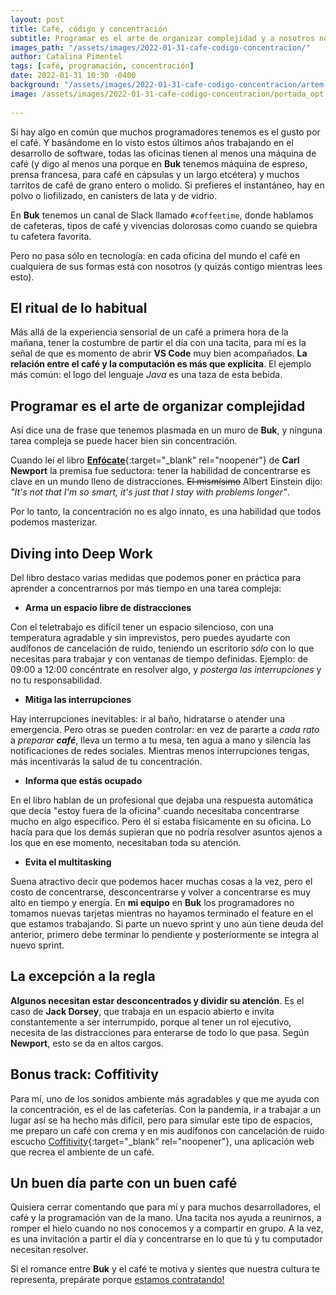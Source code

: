 ```yaml
---
layout: post
title: Café, código y concentración
subtitle: Programar es el arte de organizar complejidad y a nosotros nos gusta concentrarnos junto a un buen café.
images_path: "/assets/images/2022-01-31-cafe-codigo-concentracion/"
author: Catalina Pimentel
tags: [café, programación, concentración]
date: 2022-01-31 10:30 -0400
background: "/assets/images/2022-01-31-cafe-codigo-concentracion/artem-riasnianskyi.jpg"
image: /assets/images/2022-01-31-cafe-codigo-concentracion/portada_opt.jpg
    
---
```

Si hay algo en común que muchos programadores tenemos es el gusto por el café. Y basándome en lo visto estos últimos años trabajando en el desarrollo de software, todas las oficinas tienen al menos una máquina de café (y digo al menos una porque en **Buk** tenemos máquina de espreso, prensa francesa, para café en cápsulas y un largo etcétera) y muchos tarritos de café de grano entero o molido. Si prefieres el instantáneo, hay en polvo o liofilizado, en canisters de lata y de vidrio.

En **Buk** tenemos un canal de Slack llamado `#coffeetime`, donde hablamos de cafeteras, tipos de café y vivencias dolorosas como cuando se quiebra tu cafetera favorita. 

Pero no pasa sólo en tecnología: en cada oficina del mundo el café en cualquiera de sus formas está con nosotros (y quizás contigo mientras lees esto).

## El ritual de lo habitual

Más allá de la experiencia sensorial de un café a primera hora de la mañana, tener la costumbre de partir el día con una tacita, para mí es la señal de que es momento de abrir **VS Code** muy bien acompañados. **La relación entre el café y la computación es más que explícita**. El ejemplo más común: el logo del lenguaje *Java* es una taza de esta bebida. 

## Programar es el arte de organizar complejidad

Así dice una de frase que tenemos plasmada en un muro de **Buk**, y ninguna tarea compleja se puede hacer bien sin concentración. 

Cuando leí el libro [**Enfócate**](https://www.buscalibre.cl/libro-enfocate-cal-newport-paidos/9789584256034/p/48078177?gclid=Cj0KCQiAuP-OBhDqARIsAD4XHpe-yqpysv6w6MTc0kJtwKiD7lcQa9z079ylw_3xIY5pEOdJB_7NA3UaAjatEALw_wcB#){:target="_blank" rel="noopener"} de **Carl Newport** la premisa fue seductora: tener la habilidad de concentrarse es clave en un mundo lleno de distracciones. ~~El mismísimo~~ Albert Einstein dijo: *"It's not that I'm so smart, it's just that I stay with problems longer"*.

Por lo tanto, la concentración no es algo innato, es una habilidad que todos podemos masterizar.

## Diving into Deep Work

Del libro destaco varias medidas que podemos poner en práctica para aprender a concentrarnos por más tiempo en una tarea compleja:

- **Arma un espacio libre de distracciones**

Con el teletrabajo es difícil tener un espacio silencioso, con una temperatura agradable y sin imprevistos, pero puedes ayudarte con audífonos de cancelación de ruido, teniendo un escritorio *sólo* con lo que necesitas para trabajar y con ventanas de tiempo definidas. 
Ejemplo: de 09:00 a 12:00 concéntrate en resolver algo, y *posterga las interrupciones* y no tu responsabilidad.

- **Mitiga las interrupciones**

Hay interrupciones inevitables: ir al baño, hidratarse o atender una emergencia. Pero otras se pueden controlar: en vez de pararte a *cada rato* a *preparar **café***, lleva un termo a tu mesa, ten agua a mano y silencia las notificaciones de redes sociales. Mientras menos interrupciones tengas, más incentivarás la salud de tu concentración. 

- **Informa que estás ocupado**

En el libro hablan de un profesional que dejaba una respuesta automática que decía "estoy fuera de la oficina" cuando necesitaba concentrarse mucho en algo específico. Pero él sí estaba físicamente en su oficina. Lo hacía para que los demás supieran que no podría resolver asuntos ajenos a los que en ese momento, necesitaban toda su atención.

- **Evita el multitasking**

Suena atractivo decir que podemos hacer muchas cosas a la vez, pero el costo de concentrarse, desconcentrarse y volver a concentrarse es muy alto en tiempo y energía. En **mi equipo** en **Buk** los programadores no tomamos nuevas tarjetas mientras no hayamos terminado el feature en el que estamos trabajando. Si parte un nuevo sprint y uno aún tiene deuda del anterior, primero debe terminar lo pendiente y posteriormente se integra al nuevo sprint.

## La excepción a la regla

**Algunos necesitan estar desconcentrados y dividir su atención**. Es el caso de **Jack Dorsey**, que trabaja en un espacio abierto e invita constantemente a ser interrumpido, porque al tener un rol ejecutivo, necesita de las distracciones para enterarse de todo lo que pasa.  Según **Newport**, esto se da en altos cargos.

## Bonus track: Coffitivity

Para mí, uno de los sonidos ambiente más agradables y que me ayuda con la concentración, es el de las cafeterías. Con la pandemia, ir a trabajar a un lugar así se ha hecho más difícil, pero para simular este tipo de espacios, me preparo un café con crema y en mis audífonos con cancelación de ruido escucho [Coffitivity](https://coffitivity.com){:target="_blank" rel="noopener"}, una aplicación web que recrea el ambiente de un café.

## Un buen día parte con un buen café

Quisiera cerrar comentando que para mí y para muchos desarrolladores, el café y la programación van de la mano. Una tacita nos ayuda a reunirnos, a romper el hielo cuando no nos conocemos y a compartir en grupo. A la vez, es una invitación a partir el día y concentrarse en lo que tú y tu computador necesitan resolver.

Si el romance entre **Buk** y el café te motiva y sientes que nuestra cultura te representa, prepárate porque [estamos contratando!](https://info.buk.cl/reclutamiento-buk-devs?utm_source=blog-eng&utm_medium=link&utm_campaign=outreach)
